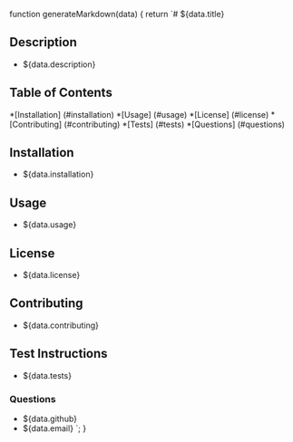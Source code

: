 function generateMarkdown(data) {
  return `# ${data.title}

## Description
- ${data.description}

## Table of Contents
*[Installation] (#installation) 
*[Usage] (#usage)
*[License] (#license)
*[Contributing] (#contributing)
*[Tests] (#tests)
*[Questions] (#questions)

## Installation
- ${data.installation}

## Usage
- ${data.usage}

## License
- ${data.license}      

## Contributing
- ${data.contributing}

## Test Instructions
- ${data.tests}

### Questions
- ${data.github}
- ${data.email}
`;
}